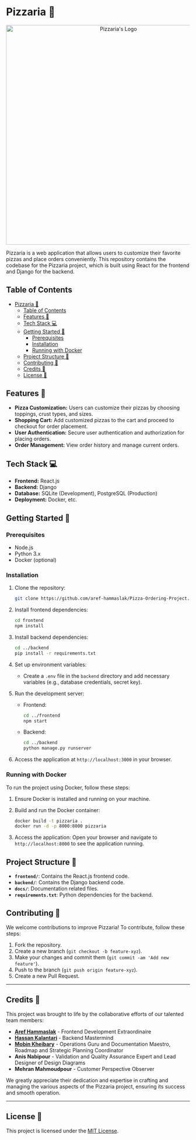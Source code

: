 # Pizzaria 🍕

<p align="center">
  <img src="https://img.freepik.com/premium-vector/pizzaria-cartoon-logo_142499-109.jpg" alt="Pizzaria's Logo" width="600">
</p>

Pizzaria is a web application that allows users to customize their favorite pizzas and place orders conveniently. This repository contains the codebase for the Pizzaria project, which is built using React for the frontend and Django for the backend.

## Table of Contents

- [Pizzaria 🍕](#pizzaria-)
  - [Table of Contents](#table-of-contents)
  - [Features 🚀](#features-)
  - [Tech Stack 💻](#tech-stack-)
  - [Getting Started 🚀](#getting-started-)
    - [Prerequisites](#prerequisites)
    - [Installation](#installation)
    - [Running with Docker](#running-with-docker)
  - [Project Structure 📁](#project-structure-)
  - [Contributing 🤝](#contributing-)
  - [Credits 🌟](#credits-)
  - [License 📜](#license-)

## Features 🚀

- **Pizza Customization:** Users can customize their pizzas by choosing toppings, crust types, and sizes.
- **Shopping Cart:** Add customized pizzas to the cart and proceed to checkout for order placement.
- **User Authentication:** Secure user authentication and authorization for placing orders.
- **Order Management:** View order history and manage current orders.

## Tech Stack 💻

- **Frontend:** React.js
- **Backend:** Django
- **Database:** SQLite (Development), PostgreSQL (Production)
- **Deployment:** Docker, etc.

## Getting Started 🚀

### Prerequisites

- Node.js
- Python 3.x
- Docker (optional)

### Installation

1. Clone the repository:
   ```bash
   git clone https://github.com/aref-hammaslak/Pizza-Ordering-Project.git
   ```

2. Install frontend dependencies:
   ```bash
   cd frontend
   npm install
   ```

3. Install backend dependencies:
   ```bash
   cd ../backend
   pip install -r requirements.txt
   ```

4. Set up environment variables:
   - Create a `.env` file in the `backend` directory and add necessary variables (e.g., database credentials, secret key).

5. Run the development server:
   - Frontend:
     ```bash
     cd ../frontend
     npm start
     ```
   - Backend:
     ```bash
     cd ../backend
     python manage.py runserver
     ```

6. Access the application at `http://localhost:3000` in your browser.

### Running with Docker

To run the project using Docker, follow these steps:

1. Ensure Docker is installed and running on your machine.

2. Build and run the Docker container:
   ```bash
   docker build -t pizzaria .
   docker run -d -p 8000:8000 pizzaria
   ```

3. Access the application:
   Open your browser and navigate to `http://localhost:8000` to see the application running.

## Project Structure 📁

- **`frontend/`**: Contains the React.js frontend code.
- **`backend/`**: Contains the Django backend code.
- **`docs/`**: Documentation related files.
- **`requirements.txt`**: Python dependencies for the backend.

## Contributing 🤝

We welcome contributions to improve Pizzaria! To contribute, follow these steps:
1. Fork the repository.
2. Create a new branch (`git checkout -b feature-xyz`).
3. Make your changes and commit them (`git commit -am 'Add new feature'`).
4. Push to the branch (`git push origin feature-xyz`).
5. Create a new Pull Request.

---

## Credits 🌟

This project was brought to life by the collaborative efforts of our talented team members:

- [**Aref Hammaslak**](https://github.com/aref-hammaslak) - Frontend Development Extraordinaire
- [**Hassan Kalantari**](https://github.com/HeisenbergHK) - Backend Mastermind
- [**Mobin Kheibary**](https://github.com/Mobiwn) - Operations Guru and Documentation Maestro, Roadmap and Strategic Planning Coordinator
- **Anis Nabipour** - Validation and Quality Assurance Expert and Lead Designer of Design Diagrams
- **Mehran Mahmoudpour** - Customer Perspective Observer

We greatly appreciate their dedication and expertise in crafting and managing the various aspects of the Pizzaria project, ensuring its success and smooth operation.

---

## License 📜

This project is licensed under the [MIT License](LICENSE).
